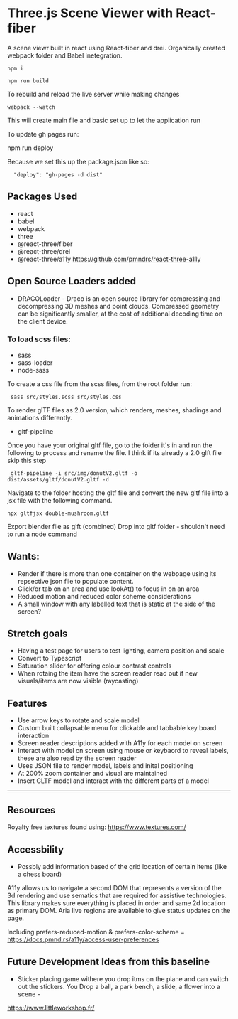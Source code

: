 # Three.js Scene Viewer with React-fiber

A scene viewr built in react using React-fiber and drei. Organically created webpack folder and Babel inetegration. 

```
npm i
```
```
npm run build
```
To rebuild and reload the live server while making changes
```
webpack --watch
```
This will create main file and basic set up to let the application run 

To update gh pages run: 

npm run deploy


Because we set this up the package.json like so:   
```
  "deploy": "gh-pages -d dist"
```
## Packages Used
- react
- babel
- webpack 
- three
- @react-three/fiber
- @react-three/drei
- @react-three/a11y
https://github.com/pmndrs/react-three-a11y 

## Open Source Loaders added
- DRACOLoader - Draco is an open source library for compressing and decompressing 3D meshes and point clouds. Compressed geometry can be significantly smaller, at the cost of additional decoding time on the client device.






### To load scss files:
- sass
- sass-loader
- node-sass

To create a css file from the scss files, from the root folder run:
```
 sass src/styles.scss src/styles.css
```


To render glTF files as 2.0 version, which renders, meshes, shadings and animations differently. 
- gltf-pipeline

Once you have your original gltf file, go to the folder it's in and run the following to process and rename the file. I think if its already a 2.0 glft file skip this step

```
 gltf-pipeline -i src/img/donutV2.gltf -o dist/assets/gltf/donutV2.gltf -d
```
Navigate to the folder hosting the gltf file and convert the new gltf file into a jsx file with the following command.
```
npx gltfjsx double-mushroom.gltf
```

Export blender file as glft (combined)
Drop into gltf folder - shouldn't need to run a node command


## Wants: 
- Render if there is more than one container on the webpage using its repsective json file to populate content.
- Click/or tab on an area and use lookAt() to focus in on an area
- Reduced motion and reduced color scheme considerations
- A small window with any labelled text that is static at the side of the screen?

## Stretch goals
- Having a test page for users to test lighting, camera position and scale 
- Convert to Typescript
- Saturation slider for offering colour contrast controls
- When rotaing the item have the screen reader read out if new visuals/items are now visible (raycasting)

## Features
- Use arrow keys to rotate and scale model
- Custom built collapsable menu for clickable and tabbable key board interaction
- Screen reader descriptions added with A11y for each model on screen
- Interact with model on screen using mouse or keybaord to reveal labels, these are also read by the screen reader
- Uses JSON file to render model, labels and inital positioning
- At 200% zoom container and visual are maintained
- Insert GLTF model and interact with the different parts of a model
---

## Resources
Royalty free textures found using: https://www.textures.com/

## Accessbility 
- Possbly add information based of the grid location of certain items (like a chess board)

A11y allows us to navigate a second DOM that represents a version of the 3d rendering and use sematics that are required for assistive technologies. This library makes sure everything is placed in order and same 2d location as primary DOM. Aria live regions are available to give status updates on the page. 

 Including prefers-reduced-motion & prefers-color-scheme = https://docs.pmnd.rs/a11y/access-user-preferences 


## Future Development Ideas from this baseline
 - Sticker placing game withere you drop itms on the plane and can switch out the stickers. You
Drop a ball, a park bench, a slide, a flower into a scene - 

https://www.littleworkshop.fr/



